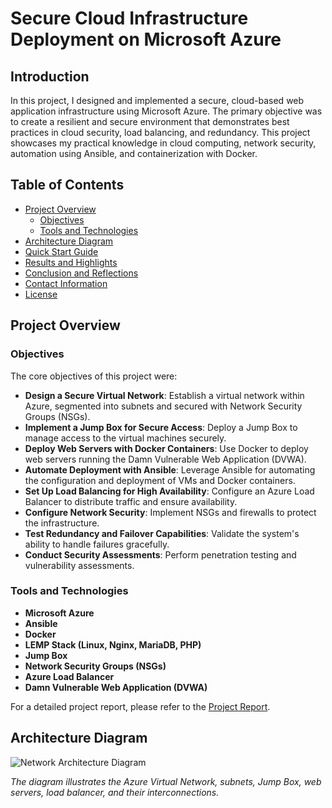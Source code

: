 # **Secure Cloud Infrastructure Deployment on Microsoft Azure**

## **Introduction**

In this project, I designed and implemented a secure, cloud-based web application infrastructure using Microsoft Azure. The primary objective was to create a resilient and secure environment that demonstrates best practices in cloud security, load balancing, and redundancy. This project showcases my practical knowledge in cloud computing, network security, automation using Ansible, and containerization with Docker.

## **Table of Contents**

- [Project Overview](#project-overview)
  - [Objectives](#objectives)
  - [Tools and Technologies](#tools-and-technologies)
- [Architecture Diagram](#architecture-diagram)
- [Quick Start Guide](#quick-start-guide)
- [Results and Highlights](#results-and-highlights)
- [Conclusion and Reflections](#conclusion-and-reflections)
- [Contact Information](#contact-information)
- [License](#license)

## **Project Overview**

### **Objectives**

The core objectives of this project were:

- **Design a Secure Virtual Network**: Establish a virtual network within Azure, segmented into subnets and secured with Network Security Groups (NSGs).
- **Implement a Jump Box for Secure Access**: Deploy a Jump Box to manage access to the virtual machines securely.
- **Deploy Web Servers with Docker Containers**: Use Docker to deploy web servers running the Damn Vulnerable Web Application (DVWA).
- **Automate Deployment with Ansible**: Leverage Ansible for automating the configuration and deployment of VMs and Docker containers.
- **Set Up Load Balancing for High Availability**: Configure an Azure Load Balancer to distribute traffic and ensure availability.
- **Configure Network Security**: Implement NSGs and firewalls to protect the infrastructure.
- **Test Redundancy and Failover Capabilities**: Validate the system's ability to handle failures gracefully.
- **Conduct Security Assessments**: Perform penetration testing and vulnerability assessments.

### **Tools and Technologies**

- **Microsoft Azure**
- **Ansible**
- **Docker**
- **LEMP Stack (Linux, Nginx, MariaDB, PHP)**
- **Jump Box**
- **Network Security Groups (NSGs)**
- **Azure Load Balancer**
- **Damn Vulnerable Web Application (DVWA)**

For a detailed project report, please refer to the [Project Report](docs/Project_Report.md).

## **Architecture Diagram**

![Network Architecture Diagram](images/Network_Diagram.png)

*The diagram illustrates the Azure Virtual Network, subnets, Jump Box, web servers, load balancer, and their interconnections.*
